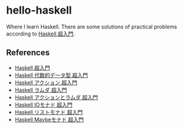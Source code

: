 # hello-haskell

Where I learn Haskell.
There are some solutions of practical problems according to
[Haskell 超入門](http://qiita.com/7shi/items/145f1234f8ec2af923ef).

## References

* [Haskell 超入門](http://qiita.com/7shi/items/145f1234f8ec2af923ef)
* [Haskell 代数的データ型 超入門](http://qiita.com/7shi/items/1ce76bde464b4a55c143)
* [Haskell アクション 超入門](http://qiita.com/7shi/items/85afd7bbd5d6c4115ad6)
* [Haskell ラムダ 超入門](https://qiita.com/7shi/items/1345bf32003faff435cb)
* [Haskell アクションとラムダ 超入門](https://qiita.com/7shi/items/1345bf32003faff435cb)
* [Haskell IOモナド 超入門](https://qiita.com/7shi/items/d3d3492ddd90d47160f2)
* [Haskell リストモナド 超入門](https://qiita.com/7shi/items/deb19c4cba933590ffbf)
* [Haskell Maybeモナド 超入門](https://qiita.com/7shi/items/c7d7eec066af0fe0688d)
